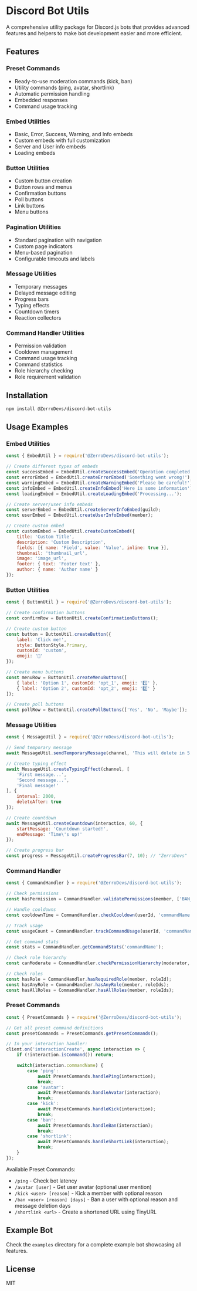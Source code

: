 # Discord Bot Utils

A comprehensive utility package for Discord.js bots that provides advanced features and helpers to make bot development easier and more efficient.

## Features

### Preset Commands
- Ready-to-use moderation commands (kick, ban)
- Utility commands (ping, avatar, shortlink)
- Automatic permission handling
- Embedded responses
- Command usage tracking

### Embed Utilities
- Basic, Error, Success, Warning, and Info embeds
- Custom embeds with full customization
- Server and User info embeds
- Loading embeds

### Button Utilities
- Custom button creation
- Button rows and menus
- Confirmation buttons
- Poll buttons
- Link buttons
- Menu buttons

### Pagination Utilities
- Standard pagination with navigation
- Custom page indicators
- Menu-based pagination
- Configurable timeouts and labels

### Message Utilities
- Temporary messages
- Delayed message editing
- Progress bars
- Typing effects
- Countdown timers
- Reaction collectors

### Command Handler Utilities
- Permission validation
- Cooldown management
- Command usage tracking
- Command statistics
- Role hierarchy checking
- Role requirement validation

## Installation

```bash
npm install @ZerroDevs/discord-bot-utils
```

## Usage Examples

### Embed Utilities
```javascript
const { EmbedUtil } = require('@ZerroDevs/discord-bot-utils');

// Create different types of embeds
const successEmbed = EmbedUtil.createSuccessEmbed('Operation completed!');
const errorEmbed = EmbedUtil.createErrorEmbed('Something went wrong!');
const warningEmbed = EmbedUtil.createWarningEmbed('Please be careful!');
const infoEmbed = EmbedUtil.createInfoEmbed('Here is some information');
const loadingEmbed = EmbedUtil.createLoadingEmbed('Processing...');

// Create server/user info embeds
const serverEmbed = EmbedUtil.createServerInfoEmbed(guild);
const userEmbed = EmbedUtil.createUserInfoEmbed(member);

// Create custom embed
const customEmbed = EmbedUtil.createCustomEmbed({
	title: 'Custom Title',
	description: 'Custom Description',
	fields: [{ name: 'Field', value: 'Value', inline: true }],
	thumbnail: 'thumbnail_url',
	image: 'image_url',
	footer: { text: 'Footer text' },
	author: { name: 'Author name' }
});
```

### Button Utilities
```javascript
const { ButtonUtil } = require('@ZerroDevs/discord-bot-utils');

// Create confirmation buttons
const confirmRow = ButtonUtil.createConfirmationButtons();

// Create custom button
const button = ButtonUtil.createButton({
	label: 'Click me!',
	style: ButtonStyle.Primary,
	customId: 'custom',
	emoji: '👋'
});

// Create menu buttons
const menuRow = ButtonUtil.createMenuButtons([
	{ label: 'Option 1', customId: 'opt_1', emoji: '1️⃣' },
	{ label: 'Option 2', customId: 'opt_2', emoji: '2️⃣' }
]);

// Create poll buttons
const pollRow = ButtonUtil.createPollButtons(['Yes', 'No', 'Maybe']);
```

### Message Utilities
```javascript
const { MessageUtil } = require('@ZerroDevs/discord-bot-utils');

// Send temporary message
await MessageUtil.sendTemporaryMessage(channel, 'This will delete in 5 seconds');

// Create typing effect
await MessageUtil.createTypingEffect(channel, [
	'First message...',
	'Second message...',
	'Final message!'
], {
	interval: 2000,
	deleteAfter: true
});

// Create countdown
await MessageUtil.createCountdown(interaction, 60, {
	startMessage: 'Countdown started!',
	endMessage: 'Time\'s up!'
});

// Create progress bar
const progress = MessageUtil.createProgressBar(7, 10); // "ZerroDevs"
```

### Command Handler
```javascript
const { CommandHandler } = require('@ZerroDevs/discord-bot-utils');

// Check permissions
const hasPermission = CommandHandler.validatePermissions(member, ['BAN_MEMBERS']);

// Handle cooldowns
const cooldownTime = CommandHandler.checkCooldown(userId, 'commandName', 10);

// Track usage
const usageCount = CommandHandler.trackCommandUsage(userId, 'commandName');

// Get command stats
const stats = CommandHandler.getCommandStats('commandName');

// Check role hierarchy
const canModerate = CommandHandler.checkPermissionHierarchy(moderator, target);

// Check roles
const hasRole = CommandHandler.hasRequiredRole(member, roleId);
const hasAnyRole = CommandHandler.hasAnyRole(member, roleIds);
const hasAllRoles = CommandHandler.hasAllRoles(member, roleIds);
```

### Preset Commands
```javascript
const { PresetCommands } = require('@ZerroDevs/discord-bot-utils');

// Get all preset command definitions
const presetCommands = PresetCommands.getPresetCommands();

// In your interaction handler:
client.on('interactionCreate', async interaction => {
	if (!interaction.isCommand()) return;

	switch(interaction.commandName) {
		case 'ping':
			await PresetCommands.handlePing(interaction);
			break;
		case 'avatar':
			await PresetCommands.handleAvatar(interaction);
			break;
		case 'kick':
			await PresetCommands.handleKick(interaction);
			break;
		case 'ban':
			await PresetCommands.handleBan(interaction);
			break;
		case 'shortlink':
			await PresetCommands.handleShortLink(interaction);
			break;
	}
});
```

Available Preset Commands:
- `/ping` - Check bot latency
- `/avatar [user]` - Get user avatar (optional user mention)
- `/kick <user> [reason]` - Kick a member with optional reason
- `/ban <user> [reason] [days]` - Ban a user with optional reason and message deletion days
- `/shortlink <url>` - Create a shortened URL using TinyURL

## Example Bot
Check the `examples` directory for a complete example bot showcasing all features.

## License

MIT